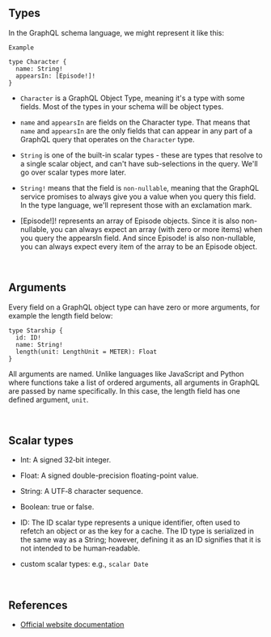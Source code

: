 ## Types

In the GraphQL schema language, we might represent it like this:
```
Example 

type Character {
  name: String!
  appearsIn: [Episode!]!
}
```

- `Character` is a GraphQL Object Type, meaning it's a type with some fields. Most of the types in your schema will be object types.

- `name` and `appearsIn` are fields on the Character type. That means that `name` and `appearsIn` are the only fields that can appear in any part of a GraphQL query that operates on the `Character` type.

- `String` is one of the built-in scalar types - these are types that resolve to a single scalar object, and can't have sub-selections in the query. We'll go over scalar types more later.

- `String!` means that the field is `non-nullable`, meaning that the GraphQL service promises to always give you a value when you query this field. In the type language, we'll represent those with an exclamation mark.

- [Episode!]! represents an array of Episode objects. Since it is also non-nullable, you can always expect an array (with zero or more items) when you query the appearsIn field. And since Episode! is also non-nullable, you can always expect every item of the array to be an Episode object.

<br/>

## Arguments
Every field on a GraphQL object type can have zero or more arguments, for example the length field below:
```
type Starship {
  id: ID!
  name: String!
  length(unit: LengthUnit = METER): Float
}
```
All arguments are named. Unlike languages like JavaScript and Python where functions take a list of ordered arguments, all arguments in GraphQL are passed by name specifically. In this case, the length field has one defined argument, `unit`.

<br/>

## Scalar types

- Int: A signed 32‐bit integer.

- Float: A signed double-precision floating-point value.

- String: A UTF‐8 character sequence.

- Boolean: true or false.

- ID: The ID scalar type represents a unique identifier, often used to refetch an object or as the key for a cache. The ID type is serialized in the same way as a String; however, defining it as an ID signifies that it is not intended to be human‐readable.

- custom scalar types: e.g., `scalar Date`

<br/>

## References

- [Official website documentation](https://graphql.github.io/learn/schema/)
